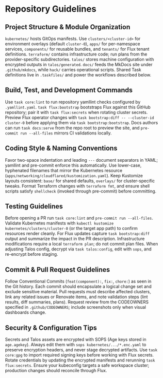 # Repository Guidelines

## Project Structure & Module Organization
`kubernetes/` hosts GitOps manifests. Use `clusters/<cluster-id>` for environment overlays (default `cluster-0`), `apps/` for per-namespace services, `components/` for reusable bundles, and `tenants/` for Flux tenant definitions. `terraform/` contains infrastructure code; run plans from the provider-specific subdirectories. `talos/` stores machine configuration with encrypted outputs in `talos/generated`. `docs/` feeds the MkDocs site under `.github/mkdocs`, while `hack/` carries operational scripts. Shared Task definitions live in `.taskfiles/` and power the workflows described below.

## Build, Test, and Development Commands
Use `task core:lint` to run repository yamllint checks configured by `.yamllint.yaml`. `task flux:bootstrap` bootstraps Flux against this GitHub repository; pair it with `task flux:secrets` when rotating cluster secrets. Preview Flux operator changes with `task bootstrap:diff -- --cluster-id cluster-0` before applying them via `task bootstrap:bootstrap`. Docs authors can run `task docs:serve` from the repo root to preview the site, and `pre-commit run --all-files` mirrors CI validations locally.

## Coding Style & Naming Conventions
Favor two-space indentation and leading `---` document separators in YAML; yamllint and pre-commit enforce this automatically. Use lower-case, hyphenated filenames that mirror the Kubernetes resource (`apps/networking/cloudflared/kustomization.yaml`). Keep Kustomize layouts consistent: `base/` for shared defaults, `overlays/` for cluster-specific tweaks. Format Terraform changes with `terraform fmt`, and ensure shell scripts satisfy `shellcheck` (invoked through pre-commit) before committing.

## Testing Guidelines
Before opening a PR run `task core:lint` and `pre-commit run --all-files`. Validate Kubernetes manifests with `kubectl kustomize kubernetes/clusters/cluster-0` (or the target app path) to confirm resources render cleanly. For Flux updates capture `task bootstrap:diff` output and summarize the impact in the PR description. Infrastructure modifications require a local `terraform plan`; do not commit plan files. When adjusting Talos config, decrypt via `task talos:config`, edit with `sops`, and re-encrypt before staging.

## Commit & Pull Request Guidelines
Follow Conventional Commits (`feat(component):`, `fix:`, `chore:`) as seen in the Git history. Each commit should encapsulate a logical change set and exclude sensitive material. Pull requests must describe affected clusters, link any related issues or Renovate items, and note validation steps (lint results, diff summaries, plans). Request review from the CODEOWNERS specified in `.github/CODEOWNERS`; include screenshots only when visual dashboards change.

## Security & Configuration Tips
Secrets and Talos assets are encrypted with SOPS (Age keys stored in `age.agekey`). Always edit them with `sops kubernetes/.../*.enc.yaml` to preserve encryption headers, and never stage decrypted artifacts. Use `task core:gpg` to import required signing keys before working with Flux secrets. Rotate credentials by updating the encrypted manifests and rerunning `task flux:secrets`. Ensure your kubeconfig targets a safe workspace cluster; production changes should reconcile through Flux.
